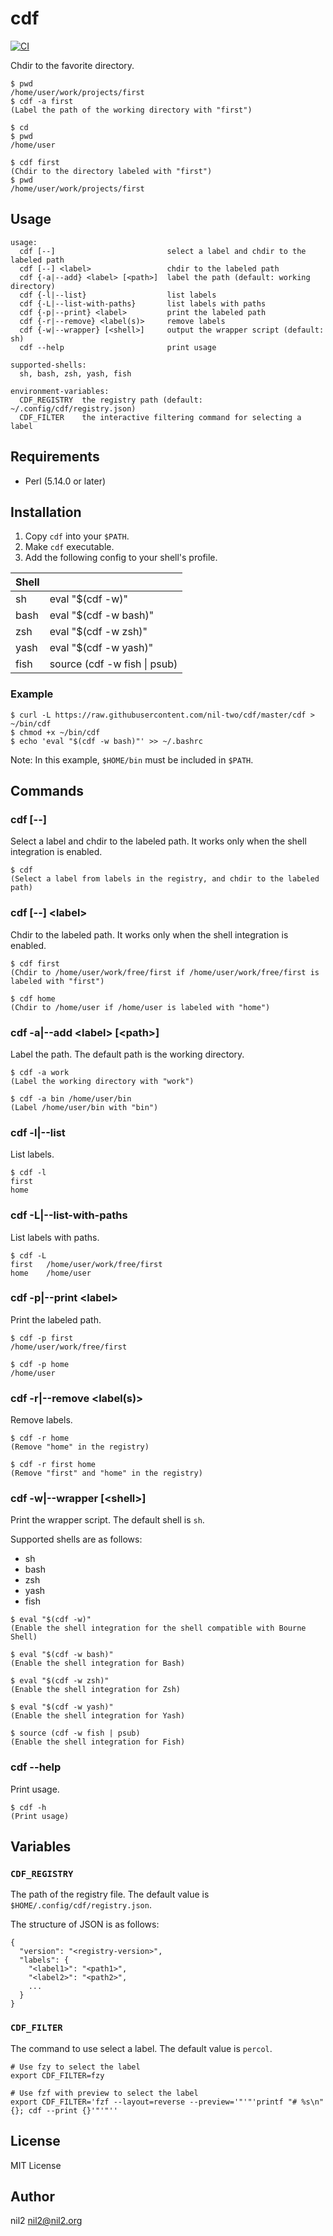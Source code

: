 cdf
===

[![CI](https://github.com/nil-two/cdf/actions/workflows/test.yml/badge.svg)](https://github.com/nil-two/cdf/actions/workflows/test.yml)

Chdir to the favorite directory.

```
$ pwd
/home/user/work/projects/first
$ cdf -a first
(Label the path of the working directory with "first")

$ cd
$ pwd
/home/user

$ cdf first
(Chdir to the directory labeled with "first")
$ pwd
/home/user/work/projects/first
```

Usage
-----

```
usage:
  cdf [--]                         select a label and chdir to the labeled path
  cdf [--] <label>                 chdir to the labeled path
  cdf {-a|--add} <label> [<path>]  label the path (default: working directory)
  cdf {-l|--list}                  list labels
  cdf {-L|--list-with-paths}       list labels with paths
  cdf {-p|--print} <label>         print the labeled path
  cdf {-r|--remove} <label(s)>     remove labels
  cdf {-w|--wrapper} [<shell>]     output the wrapper script (default: sh)
  cdf --help                       print usage

supported-shells:
  sh, bash, zsh, yash, fish

environment-variables:
  CDF_REGISTRY  the registry path (default: ~/.config/cdf/registry.json)
  CDF_FILTER    the interactive filtering command for selecting a label
```

Requirements
------------

- Perl (5.14.0 or later)

Installation
------------

1. Copy `cdf` into your `$PATH`.
2. Make `cdf` executable.
3. Add the following config to your shell's profile.

| Shell |                              |
|-------|------------------------------|
| sh    | eval "$(cdf -w)"             |
| bash  | eval "$(cdf -w bash)"        |
| zsh   | eval "$(cdf -w zsh)"         |
| yash  | eval "$(cdf -w yash)"        |
| fish  | source (cdf -w fish \| psub) |

### Example

```
$ curl -L https://raw.githubusercontent.com/nil-two/cdf/master/cdf > ~/bin/cdf
$ chmod +x ~/bin/cdf
$ echo 'eval "$(cdf -w bash)"' >> ~/.bashrc
```

Note: In this example, `$HOME/bin` must be included in `$PATH`.

Commands
--------

### cdf [--]

Select a label and chdir to the labeled path.
It works only when the shell integration is enabled.

```
$ cdf
(Select a label from labels in the registry, and chdir to the labeled path)
```

### cdf [--] \<label\>

Chdir to the labeled path.
It works only when the shell integration is enabled.

```
$ cdf first
(Chdir to /home/user/work/free/first if /home/user/work/free/first is labeled with "first")

$ cdf home
(Chdir to /home/user if /home/user is labeled with "home")
```

### cdf -a|--add \<label\> [\<path\>]

Label the path.
The default path is the working directory.

```
$ cdf -a work
(Label the working directory with "work")

$ cdf -a bin /home/user/bin
(Label /home/user/bin with "bin")
```

### cdf -l|--list

List labels.

```
$ cdf -l
first
home
```

### cdf -L|--list-with-paths

List labels with paths.

```
$ cdf -L
first	/home/user/work/free/first
home	/home/user
```

### cdf -p|--print \<label\>

Print the labeled path.

```
$ cdf -p first
/home/user/work/free/first

$ cdf -p home
/home/user
```

### cdf -r|--remove \<label(s)\>

Remove labels.

```
$ cdf -r home
(Remove "home" in the registry)

$ cdf -r first home
(Remove "first" and "home" in the registry)
```

### cdf -w|--wrapper [\<shell\>]

Print the wrapper script.
The default shell is `sh`.

Supported shells are as follows:

- sh
- bash
- zsh
- yash
- fish

```
$ eval "$(cdf -w)"
(Enable the shell integration for the shell compatible with Bourne Shell)

$ eval "$(cdf -w bash)"
(Enable the shell integration for Bash)

$ eval "$(cdf -w zsh)"
(Enable the shell integration for Zsh)

$ eval "$(cdf -w yash)"
(Enable the shell integration for Yash)

$ source (cdf -w fish | psub)
(Enable the shell integration for Fish)
```

### cdf --help

Print usage.

```
$ cdf -h
(Print usage)
```

Variables
---------

### `CDF_REGISTRY`

The path of the registry file.
The default value is `$HOME/.config/cdf/registry.json`.

The structure of JSON is as follows:

```
{
  "version": "<registry-version>",
  "labels": {
    "<label1>": "<path1>",
    "<label2>": "<path2>",
    ...
  }
}
```

### `CDF_FILTER`

The command to use select a label.
The default value is `percol`.

```
# Use fzy to select the label
export CDF_FILTER=fzy

# Use fzf with preview to select the label
export CDF_FILTER='fzf --layout=reverse --preview='"'"'printf "# %s\n" {}; cdf --print {}'"'"''
```

License
-------

MIT License

Author
------

nil2 <nil2@nil2.org>
